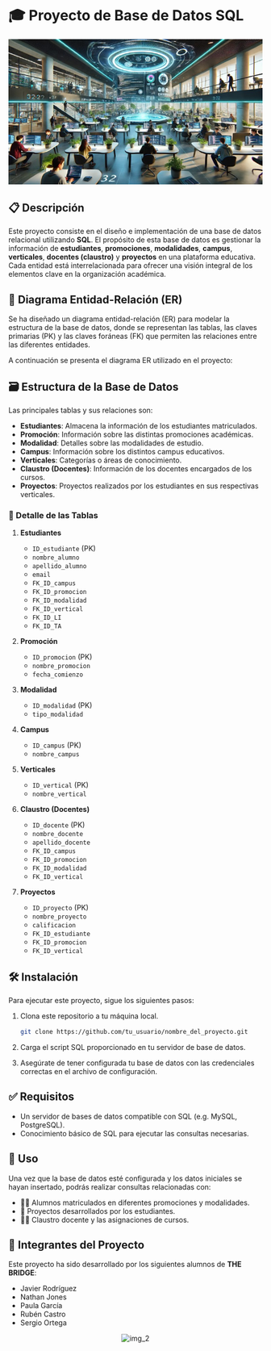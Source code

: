 # 🎓 Proyecto de Base de Datos SQL

<p align="center">
  <img src="img/Picture1.jpg" alt="img_1"/>
</p>


## 📋 Descripción

Este proyecto consiste en el diseño e implementación de una base de datos relacional utilizando **SQL**. El propósito de esta base de datos es gestionar la información de **estudiantes**, **promociones**, **modalidades**, **campus**, **verticales**, **docentes (claustro)** y **proyectos** en una plataforma educativa. Cada entidad está interrelacionada para ofrecer una visión integral de los elementos clave en la organización académica.

## 📐 Diagrama Entidad-Relación (ER)

Se ha diseñado un diagrama entidad-relación (ER) para modelar la estructura de la base de datos, donde se representan las tablas, las claves primarias (PK) y las claves foráneas (FK) que permiten las relaciones entre las diferentes entidades.

A continuación se presenta el diagrama ER utilizado en el proyecto:

## 🗃️ Estructura de la Base de Datos

Las principales tablas y sus relaciones son:

- **Estudiantes**: Almacena la información de los estudiantes matriculados.
- **Promoción**: Información sobre las distintas promociones académicas.
- **Modalidad**: Detalles sobre las modalidades de estudio.
- **Campus**: Información sobre los distintos campus educativos.
- **Verticales**: Categorías o áreas de conocimiento.
- **Claustro (Docentes)**: Información de los docentes encargados de los cursos.
- **Proyectos**: Proyectos realizados por los estudiantes en sus respectivas verticales.

### 📑 Detalle de las Tablas

1. **Estudiantes**  
   - `ID_estudiante` (PK)
   - `nombre_alumno`
   - `apellido_alumno`
   - `email`
   - `FK_ID_campus`
   - `FK_ID_promocion`
   - `FK_ID_modalidad`
   - `FK_ID_vertical`
   - `FK_ID_LI`
   - `FK_ID_TA`

2. **Promoción**
   - `ID_promocion` (PK)
   - `nombre_promocion`
   - `fecha_comienzo`

3. **Modalidad**
   - `ID_modalidad` (PK)
   - `tipo_modalidad`

4. **Campus**
   - `ID_campus` (PK)
   - `nombre_campus`

5. **Verticales**
   - `ID_vertical` (PK)
   - `nombre_vertical`

6. **Claustro (Docentes)**
   - `ID_docente` (PK)
   - `nombre_docente`
   - `apellido_docente`
   - `FK_ID_campus`
   - `FK_ID_promocion`
   - `FK_ID_modalidad`
   - `FK_ID_vertical`

7. **Proyectos**
   - `ID_proyecto` (PK)
   - `nombre_proyecto`
   - `calificacion`
   - `FK_ID_estudiante`
   - `FK_ID_promocion`
   - `FK_ID_vertical`

## 🛠️ Instalación

Para ejecutar este proyecto, sigue los siguientes pasos:

1. Clona este repositorio a tu máquina local.
   ```bash
   git clone https://github.com/tu_usuario/nombre_del_proyecto.git
2. Carga el script SQL proporcionado en tu servidor de base de datos.

3. Asegúrate de tener configurada tu base de datos con las credenciales correctas en el archivo de configuración.

## ✅ Requisitos
- Un servidor de bases de datos compatible con SQL (e.g. MySQL, PostgreSQL).
- Conocimiento básico de SQL para ejecutar las consultas necesarias.

## 🚀 Uso
Una vez que la base de datos esté configurada y los datos iniciales se hayan insertado, podrás realizar consultas relacionadas con:

- 👨‍🎓 Alumnos matriculados en diferentes promociones y modalidades.
- 📝 Proyectos desarrollados por los estudiantes.
- 👩‍🏫 Claustro docente y las asignaciones de cursos.

## 👥 Integrantes del Proyecto
Este proyecto ha sido desarrollado por los siguientes alumnos de **THE BRIDGE**:

- Javier Rodríguez
- Nathan Jones
- Paula García
- Rubén Castro
- Sergio Ortega

<p align="center">
  <img src="img/Picture2.png" alt="img_2"/>
</p>
